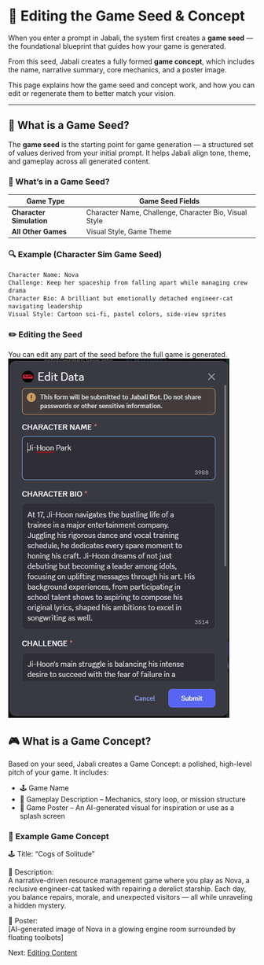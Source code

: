# 🌱 Editing the Game Seed & Concept

When you enter a prompt in Jabali, the system first creates a **game seed** — the foundational blueprint that guides how your game is generated.

From this seed, Jabali creates a fully formed **game concept**, which includes the name, narrative summary, core mechanics, and a poster image.

This page explains how the game seed and concept work, and how you can edit or regenerate them to better match your vision.

---

## 🌱 What is a Game Seed?

The **game seed** is the starting point for game generation — a structured set of values derived from your initial prompt. It helps Jabali align tone, theme, and gameplay across all generated content.

### 🧬 What’s in a Game Seed?

| Game Type              | Game Seed Fields                                                                 |
|------------------------|----------------------------------------------------------------------------------|
| **Character Simulation** | Character Name, Challenge, Character Bio, Visual Style                           |
| **All Other Games**     | Visual Style, Game Theme                                                         |

### 🔍 Example (Character Sim Game Seed)

```text
Character Name: Nova  
Challenge: Keep her spaceship from falling apart while managing crew drama  
Character Bio: A brilliant but emotionally detached engineer-cat navigating leadership  
Visual Style: Cartoon sci-fi, pastel colors, side-view sprites
```
### ✏️ Editing the Seed
You can edit any part of the seed before the full game is generated. 
![alt text](edit-seed.png)

## 🎮 What is a Game Concept?
Based on your seed, Jabali creates a Game Concept: a polished, high-level pitch of your game. It includes:

- 🕹️ Game Name
- 📖 Gameplay Description – Mechanics, story loop, or mission structure
- 🎨 Game Poster – An AI-generated visual for inspiration or use as a splash screen

### 🧪 Example Game Concept
🕹️ Title: “Cogs of Solitude”

📖 Description:  
A narrative-driven resource management game where you play as Nova, a reclusive engineer-cat tasked with repairing a derelict starship. Each day, you balance repairs, morale, and unexpected visitors — all while unraveling a hidden mystery.

🎨 Poster:  
[AI-generated image of Nova in a glowing engine room surrounded by floating toolbots]


Next: [Editing Content](edit-upload.md)
